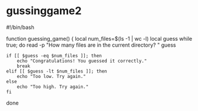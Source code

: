 # gussinggame2
#!/bin/bash

function guessing_game() { local num_files=$(ls -1 | wc -l) local guess
while true; do
    read -p "How many files are in the current directory? " guess

    if [[ $guess -eq $num_files ]]; then
        echo "Congratulations! You guessed it correctly."
        break
    elif [[ $guess -lt $num_files ]]; then
        echo "Too low. Try again."
    else
        echo "Too high. Try again."
    fi
done
